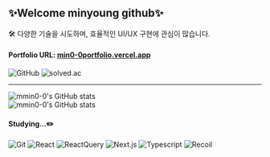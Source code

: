 ## ✨Welcome minyoung github✨
🛠️ 다양한 기술을 시도하며, 효율적인 UI/UX 구현에 관심이 많습니다.  

#### Portfolio URL: [min0-0portfolio.vercel.app](https://min0-0portfolio.vercel.app/)

![GitHub](https://img.shields.io/badge/GitHub-46%20/%202536-black?logo=github)
![solved.ac](https://img.shields.io/badge/solved.ac-S3-blue)

---

![mmin0-0's GitHub stats](https://github-readme-stats.vercel.app/api/top-langs/?username=mmin0-0&theme=dark&layout=compact)
<br />
![mmin0-0's GitHub stats](https://github-readme-stats.vercel.app/api?username=mmin0-0&hide=contribs,prs&theme=dark)

#### Studying...✏️
![Git](https://img.shields.io/badge/Git-F05032?style=flat&logo=Git&logoColor=white)
![React](https://img.shields.io/badge/React-61DAFB?style=flat&logo=React&logoColor=white)
![ReactQuery](https://img.shields.io/badge/ReactQuery-FF4154?style=flat&logo=ReactQuery&logoColor=white)
![Next.js](https://img.shields.io/badge/Next.js-000000?style=flat&logo=Next.js&logoColor=white)
![Typescript](https://img.shields.io/badge/Typescript-3178C6?style=flat&logo=Typescript&logoColor=white)
![Recoil](https://img.shields.io/badge/Recoil-3578E5?style=flat&logo=Recoil&logoColor=white)

